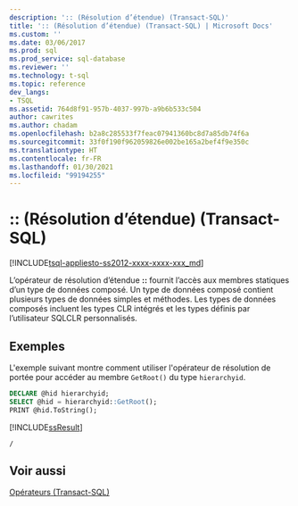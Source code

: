 ```yaml
---
description: ':: (Résolution d’étendue) (Transact-SQL)'
title: ':: (Résolution d’étendue) (Transact-SQL) | Microsoft Docs'
ms.custom: ''
ms.date: 03/06/2017
ms.prod: sql
ms.prod_service: sql-database
ms.reviewer: ''
ms.technology: t-sql
ms.topic: reference
dev_langs:
- TSQL
ms.assetid: 764d8f91-957b-4037-997b-a9b6b533c504
author: cawrites
ms.author: chadam
ms.openlocfilehash: b2a8c285533f7feac07941360bc8d7a85db74f6a
ms.sourcegitcommit: 33f0f190f962059826e002be165a2bef4f9e350c
ms.translationtype: HT
ms.contentlocale: fr-FR
ms.lasthandoff: 01/30/2021
ms.locfileid: "99194255"
---
```

# <a name="-scope-resolution-transact-sql"></a>:: (Résolution d’étendue) (Transact-SQL)
[!INCLUDE[tsql-appliesto-ss2012-xxxx-xxxx-xxx_md](../../includes/tsql-appliesto-ss2012-xxxx-xxxx-xxx-md.md)]

  L’opérateur de résolution d’étendue **::** fournit l’accès aux membres statiques d’un type de données composé. Un type de données composé contient plusieurs types de données simples et méthodes. Les types de données composés incluent les types CLR intégrés et les types définis par l’utilisateur SQLCLR personnalisés.  
  
## <a name="examples"></a>Exemples  
 L'exemple suivant montre comment utiliser l'opérateur de résolution de portée pour accéder au membre `GetRoot()` du type `hierarchyid`.  
  
```sql  
DECLARE @hid hierarchyid;  
SELECT @hid = hierarchyid::GetRoot();  
PRINT @hid.ToString();  
```  
  
 [!INCLUDE[ssResult](../../includes/ssresult-md.md)]  
  
 `/`  
  
## <a name="see-also"></a>Voir aussi  
 [Opérateurs &#40;Transact-SQL&#41;](../../t-sql/language-elements/operators-transact-sql.md)  
 
